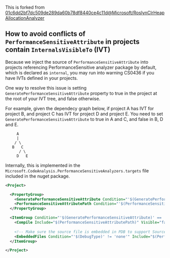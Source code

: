 This is forked from [01c6dd2bf7dc509de289da60b78df8440ce4c11d@Microsoft/RoslynClrHeapAllocationAnalyzer](https://github.com/Microsoft/RoslynClrHeapAllocationAnalyzer/commit/01c6dd2bf7dc509de289da60b78df8440ce4c11d)

How to avoid conflicts of `PerformanceSensitiveAttribute` in projects contain `InternalsVisibleTo` (IVT)
--------------------------------

Because we inject the source of `PerformanceSensitiveAttribute` into projects referencing PerformanceSensitive analyzer package by default, which is declared as `internal`, you may run into warning CS0436 if you have IVTs defined in your projects.

One way to resolve this issue is setting `GeneratePerformanceSensitiveAttribute` property to true in the project at the root of your IVT tree, and false otherwise.

For example, given the dependecy graph below, if project A has IVT for project B, and project C has IVT for project D and project E. You need to set `GeneratePerformanceSensitiveAttribute` to true in A and C, and false in B, D and E.

```
     A
     |
    / \
   B   C
      / \
     D   E
```

Internally, this is implemented in the `Microsoft.CodeAnalysis.PerformanceSensitiveAnalyzers.targets` file included in the nuget package.

```xml
<Project>

  <PropertyGroup>
    <GeneratePerformanceSensitiveAttribute Condition="'$(GeneratePerformanceSensitiveAttribute)' == ''">true</GeneratePerformanceSensitiveAttribute>
    <PerformanceSensitiveAttributePath Condition="'$(PerformanceSensitiveAttributePath)' == ''">$(MSBuildThisFileDirectory)PerformanceSensitiveAttribute$(DefaultLanguageSourceExtension)</PerformanceSensitiveAttributePath>
  </PropertyGroup>

  <ItemGroup Condition="'$(GeneratePerformanceSensitiveAttribute)' == 'true' and Exists($(PerformanceSensitiveAttributePath))">
    <Compile Include="$(PerformanceSensitiveAttributePath)" Visible="false" />
    
    <!-- Make sure the source file is embedded in PDB to support Source Link -->
    <EmbeddedFiles Condition="'$(DebugType)' != 'none'" Include="$(PerformanceSensitiveAttributePath)" />
  </ItemGroup>

</Project>
```
